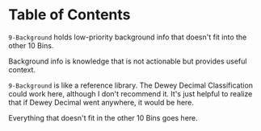 
# Table of Contents



`9-Background` holds low-priority background info that doesn't fit into the other 10 Bins.  

Background info is knowledge that is not actionable but provides useful context.

`9-Background` is like a reference library.  The Dewey Decimal Classification could work here, although I don't recommend it.  It's just helpful to realize that if Dewey Decimal went anywhere, it would be here.

Everything that doesn't fit in the other 10 Bins goes here.

